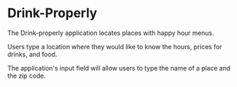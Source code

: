 # Drink-Properly

The Drink-properly application locates places with happy hour menus.

Users type a location where they would like to know the hours, prices for drinks, and food. 

The application's input field will allow users to type the name of a place and the zip code.

